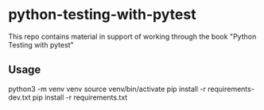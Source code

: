 # python-testing-with-pytest
This repo contains material in support of working through the book "Python Testing with pytest"

## Usage

python3 -m venv venv
source venv/bin/activate
pip install -r requirements-dev.txt
pip install -r requirements.txt
